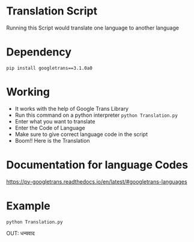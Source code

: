 # Translation Script

Running this Script would translate one language to another language

# Dependency

`pip install googletrans==3.1.0a0`

# Working

- It works with the help of Google Trans Library
- Run this command on a python interpreter `python Translation.py`
- Enter what you want to translate
- Enter the Code of Language
- Make sure to give correct language code in the script
- Boom!! Here is the Translation

# Documentation for language Codes

https://py-googletrans.readthedocs.io/en/latest/#googletrans-languages

# Example

`python Translation.py`

OUT: धन्यवाद
